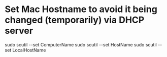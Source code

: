 # Set Mac Hostname to avoid it being changed (temporarily) via DHCP server

sudo scutil --set ComputerName <host-name-U-want>
sudo scutil --set HostName <host-name-U-want>
sudo scutil --set LocalHostName <host-name-U-want>
